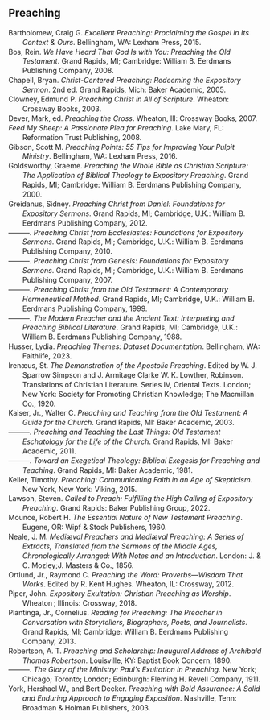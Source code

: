 ## Preaching

<div class="csl-bib-body" style="line-height: 1.35; margin-left: 2em; text-indent:-2em;">
  <div class="csl-entry">Bartholomew, Craig G. <i>Excellent Preaching: Proclaiming the Gospel in Its Context &amp; Ours</i>. Bellingham, WA: Lexham Press, 2015.</div>
  <span class="Z3988" title="url_ver=Z39.88-2004&amp;ctx_ver=Z39.88-2004&amp;rfr_id=info%3Asid%2Fzotero.org%3A2&amp;rft_val_fmt=info%3Aofi%2Ffmt%3Akev%3Amtx%3Abook&amp;rft.genre=book&amp;rft.btitle=Excellent%20Preaching%3A%20Proclaiming%20the%20Gospel%20in%20Its%20Context%20%26%20Ours&amp;rft.place=Bellingham%2C%20WA&amp;rft.publisher=Lexham%20Press&amp;rft.aufirst=Craig%20G.&amp;rft.aulast=Bartholomew&amp;rft.au=Craig%20G.%20Bartholomew&amp;rft.date=2015"></span>
  <div class="csl-entry">Bos, Rein. <i>We Have Heard That God Is with You: Preaching the Old Testament</i>. Grand Rapids, MI; Cambridge: William B. Eerdmans Publishing Company, 2008.</div>
  <span class="Z3988" title="url_ver=Z39.88-2004&amp;ctx_ver=Z39.88-2004&amp;rfr_id=info%3Asid%2Fzotero.org%3A2&amp;rft_val_fmt=info%3Aofi%2Ffmt%3Akev%3Amtx%3Abook&amp;rft.genre=book&amp;rft.btitle=We%20Have%20Heard%20that%20God%20Is%20with%20You%3A%20Preaching%20the%20Old%20Testament&amp;rft.place=Grand%20Rapids%2C%20MI%3B%20Cambridge&amp;rft.publisher=William%20B.%20Eerdmans%20Publishing%20Company&amp;rft.aufirst=Rein&amp;rft.aulast=Bos&amp;rft.au=Rein%20Bos&amp;rft.date=2008"></span>
  <div class="csl-entry">Chapell, Bryan. <i>Christ-Centered Preaching: Redeeming the Expository Sermon</i>. 2nd ed. Grand Rapids, Mich: Baker Academic, 2005.</div>
  <span class="Z3988" title="url_ver=Z39.88-2004&amp;ctx_ver=Z39.88-2004&amp;rfr_id=info%3Asid%2Fzotero.org%3A2&amp;rft_id=urn%3Aisbn%3A978-0-8010-2798-7&amp;rft_val_fmt=info%3Aofi%2Ffmt%3Akev%3Amtx%3Abook&amp;rft.genre=book&amp;rft.btitle=Christ-centered%20preaching%3A%20redeeming%20the%20expository%20sermon&amp;rft.place=Grand%20Rapids%2C%20Mich&amp;rft.publisher=Baker%20Academic&amp;rft.edition=2nd%20ed&amp;rft.aufirst=Bryan&amp;rft.aulast=Chapell&amp;rft.au=Bryan%20Chapell&amp;rft.date=2005&amp;rft.tpages=400&amp;rft.isbn=978-0-8010-2798-7"></span>
  <div class="csl-entry">Clowney, Edmund P. <i>Preaching Christ in All of Scripture</i>. Wheaton: Crossway Books, 2003.</div>
  <span class="Z3988" title="url_ver=Z39.88-2004&amp;ctx_ver=Z39.88-2004&amp;rfr_id=info%3Asid%2Fzotero.org%3A2&amp;rft_id=urn%3Aisbn%3A978-1-58134-452-3&amp;rft_val_fmt=info%3Aofi%2Ffmt%3Akev%3Amtx%3Abook&amp;rft.genre=book&amp;rft.btitle=Preaching%20Christ%20in%20All%20of%20Scripture&amp;rft.place=Wheaton&amp;rft.publisher=Crossway%20Books&amp;rft.aufirst=Edmund%20P.&amp;rft.aulast=Clowney&amp;rft.au=Edmund%20P.%20Clowney&amp;rft.date=2003&amp;rft.tpages=181&amp;rft.isbn=978-1-58134-452-3&amp;rft.language=eng"></span>
  <div class="csl-entry">Dever, Mark, ed. <i>Preaching the Cross</i>. Wheaton, Ill: Crossway Books, 2007.</div>
  <span class="Z3988" title="url_ver=Z39.88-2004&amp;ctx_ver=Z39.88-2004&amp;rfr_id=info%3Asid%2Fzotero.org%3A2&amp;rft_id=urn%3Aisbn%3A978-1-58134-828-6&amp;rft_val_fmt=info%3Aofi%2Ffmt%3Akev%3Amtx%3Abook&amp;rft.genre=book&amp;rft.btitle=Preaching%20the%20cross&amp;rft.place=Wheaton%2C%20Ill&amp;rft.publisher=Crossway%20Books&amp;rft.aufirst=Mark&amp;rft.aulast=Dever&amp;rft.au=Mark%20Dever&amp;rft.date=2007&amp;rft.tpages=176&amp;rft.isbn=978-1-58134-828-6&amp;rft.language=eng"></span>
  <div class="csl-entry"><i>Feed My Sheep: A Passionate Plea for Preaching</i>. Lake Mary, FL: Reformation Trust Publishing, 2008.</div>
  <span class="Z3988" title="url_ver=Z39.88-2004&amp;ctx_ver=Z39.88-2004&amp;rfr_id=info%3Asid%2Fzotero.org%3A2&amp;rft_val_fmt=info%3Aofi%2Ffmt%3Akev%3Amtx%3Abook&amp;rft.genre=book&amp;rft.btitle=Feed%20My%20Sheep%3A%20A%20Passionate%20Plea%20for%20Preaching&amp;rft.place=Lake%20Mary%2C%20FL&amp;rft.publisher=Reformation%20Trust%20Publishing&amp;rft.date=2008"></span>
  <div class="csl-entry">Gibson, Scott M. <i>Preaching Points: 55 Tips for Improving Your Pulpit Ministry</i>. Bellingham, WA: Lexham Press, 2016.</div>
  <span class="Z3988" title="url_ver=Z39.88-2004&amp;ctx_ver=Z39.88-2004&amp;rfr_id=info%3Asid%2Fzotero.org%3A2&amp;rft_val_fmt=info%3Aofi%2Ffmt%3Akev%3Amtx%3Abook&amp;rft.genre=book&amp;rft.btitle=Preaching%20Points%3A%2055%20Tips%20for%20Improving%20Your%20Pulpit%20Ministry&amp;rft.place=Bellingham%2C%20WA&amp;rft.publisher=Lexham%20Press&amp;rft.aufirst=Scott%20M.&amp;rft.aulast=Gibson&amp;rft.au=Scott%20M.%20Gibson&amp;rft.date=2016"></span>
  <div class="csl-entry">Goldsworthy, Graeme. <i>Preaching the Whole Bible as Christian Scripture: The Application of Biblical Theology to Expository Preaching</i>. Grand Rapids, MI; Cambridge: William B. Eerdmans Publishing Company, 2000.</div>
  <span class="Z3988" title="url_ver=Z39.88-2004&amp;ctx_ver=Z39.88-2004&amp;rfr_id=info%3Asid%2Fzotero.org%3A2&amp;rft_val_fmt=info%3Aofi%2Ffmt%3Akev%3Amtx%3Abook&amp;rft.genre=book&amp;rft.btitle=Preaching%20the%20Whole%20Bible%20as%20Christian%20Scripture%3A%20The%20Application%20of%20Biblical%20Theology%20to%20Expository%20Preaching&amp;rft.place=Grand%20Rapids%2C%20MI%3B%20Cambridge&amp;rft.publisher=William%20B.%20Eerdmans%20Publishing%20Company&amp;rft.aufirst=Graeme&amp;rft.aulast=Goldsworthy&amp;rft.au=Graeme%20Goldsworthy&amp;rft.date=2000"></span>
  <div class="csl-entry">Greidanus, Sidney. <i>Preaching Christ from Daniel: Foundations for Expository Sermons</i>. Grand Rapids, MI; Cambridge, U.K.: William B. Eerdmans Publishing Company, 2012.</div>
  <span class="Z3988" title="url_ver=Z39.88-2004&amp;ctx_ver=Z39.88-2004&amp;rfr_id=info%3Asid%2Fzotero.org%3A2&amp;rft_val_fmt=info%3Aofi%2Ffmt%3Akev%3Amtx%3Abook&amp;rft.genre=book&amp;rft.btitle=Preaching%20Christ%20from%20Daniel%3A%20Foundations%20for%20Expository%20Sermons&amp;rft.place=Grand%20Rapids%2C%20MI%3B%20Cambridge%2C%20U.K.&amp;rft.publisher=William%20B.%20Eerdmans%20Publishing%20Company&amp;rft.aufirst=Sidney&amp;rft.aulast=Greidanus&amp;rft.au=Sidney%20Greidanus&amp;rft.date=2012"></span>
  <div class="csl-entry">———. <i>Preaching Christ from Ecclesiastes: Foundations for Expository Sermons</i>. Grand Rapids, MI; Cambridge, U.K.: William B. Eerdmans Publishing Company, 2010.</div>
  <span class="Z3988" title="url_ver=Z39.88-2004&amp;ctx_ver=Z39.88-2004&amp;rfr_id=info%3Asid%2Fzotero.org%3A2&amp;rft_val_fmt=info%3Aofi%2Ffmt%3Akev%3Amtx%3Abook&amp;rft.genre=book&amp;rft.btitle=Preaching%20Christ%20from%20Ecclesiastes%3A%20Foundations%20for%20Expository%20Sermons&amp;rft.place=Grand%20Rapids%2C%20MI%3B%20Cambridge%2C%20U.K.&amp;rft.publisher=William%20B.%20Eerdmans%20Publishing%20Company&amp;rft.aufirst=Sidney&amp;rft.aulast=Greidanus&amp;rft.au=Sidney%20Greidanus&amp;rft.date=2010"></span>
  <div class="csl-entry">———. <i>Preaching Christ from Genesis: Foundations for Expository Sermons</i>. Grand Rapids, MI; Cambridge, U.K.: William B. Eerdmans Publishing Company, 2007.</div>
  <span class="Z3988" title="url_ver=Z39.88-2004&amp;ctx_ver=Z39.88-2004&amp;rfr_id=info%3Asid%2Fzotero.org%3A2&amp;rft_val_fmt=info%3Aofi%2Ffmt%3Akev%3Amtx%3Abook&amp;rft.genre=book&amp;rft.btitle=Preaching%20Christ%20from%20Genesis%3A%20Foundations%20for%20Expository%20Sermons&amp;rft.place=Grand%20Rapids%2C%20MI%3B%20Cambridge%2C%20U.K.&amp;rft.publisher=William%20B.%20Eerdmans%20Publishing%20Company&amp;rft.aufirst=Sidney&amp;rft.aulast=Greidanus&amp;rft.au=Sidney%20Greidanus&amp;rft.date=2007"></span>
  <div class="csl-entry">———. <i>Preaching Christ from the Old Testament: A Contemporary Hermeneutical Method</i>. Grand Rapids, MI; Cambridge, U.K.: William B. Eerdmans Publishing Company, 1999.</div>
  <span class="Z3988" title="url_ver=Z39.88-2004&amp;ctx_ver=Z39.88-2004&amp;rfr_id=info%3Asid%2Fzotero.org%3A2&amp;rft_val_fmt=info%3Aofi%2Ffmt%3Akev%3Amtx%3Abook&amp;rft.genre=book&amp;rft.btitle=Preaching%20Christ%20from%20the%20Old%20Testament%3A%20A%20Contemporary%20Hermeneutical%20Method&amp;rft.place=Grand%20Rapids%2C%20MI%3B%20Cambridge%2C%20U.K.&amp;rft.publisher=William%20B.%20Eerdmans%20Publishing%20Company&amp;rft.aufirst=Sidney&amp;rft.aulast=Greidanus&amp;rft.au=Sidney%20Greidanus&amp;rft.date=1999"></span>
  <div class="csl-entry">———. <i>The Modern Preacher and the Ancient Text: Interpreting and Preaching Biblical Literature</i>. Grand Rapids, MI; Cambridge, U.K.: William B. Eerdmans Publishing Company, 1988.</div>
  <span class="Z3988" title="url_ver=Z39.88-2004&amp;ctx_ver=Z39.88-2004&amp;rfr_id=info%3Asid%2Fzotero.org%3A2&amp;rft_val_fmt=info%3Aofi%2Ffmt%3Akev%3Amtx%3Abook&amp;rft.genre=book&amp;rft.btitle=The%20Modern%20Preacher%20and%20the%20Ancient%20Text%3A%20Interpreting%20and%20Preaching%20Biblical%20Literature&amp;rft.place=Grand%20Rapids%2C%20MI%3B%20Cambridge%2C%20U.K.&amp;rft.publisher=William%20B.%20Eerdmans%20Publishing%20Company&amp;rft.aufirst=Sidney&amp;rft.aulast=Greidanus&amp;rft.au=Sidney%20Greidanus&amp;rft.date=1988"></span>
  <div class="csl-entry">Husser, Lydia. <i>Preaching Themes: Dataset Documentation</i>. Bellingham, WA: Faithlife, 2023.</div>
  <span class="Z3988" title="url_ver=Z39.88-2004&amp;ctx_ver=Z39.88-2004&amp;rfr_id=info%3Asid%2Fzotero.org%3A2&amp;rft_val_fmt=info%3Aofi%2Ffmt%3Akev%3Amtx%3Abook&amp;rft.genre=book&amp;rft.btitle=Preaching%20Themes%3A%20Dataset%20Documentation&amp;rft.place=Bellingham%2C%20WA&amp;rft.publisher=Faithlife&amp;rft.aufirst=Lydia&amp;rft.aulast=Husser&amp;rft.au=Lydia%20Husser&amp;rft.date=2023"></span>
  <div class="csl-entry">Irenæus, St. <i>The Demonstration of the Apostolic Preaching</i>. Edited by W. J. Sparrow Simpson and J. Armitage Clarke W. K. Lowther, Robinson. Translations of Christian Literature. Series IV, Oriental Texts. London; New York: Society for Promoting Christian Knowledge; The Macmillan Co., 1920.</div>
  <span class="Z3988" title="url_ver=Z39.88-2004&amp;ctx_ver=Z39.88-2004&amp;rfr_id=info%3Asid%2Fzotero.org%3A2&amp;rft_val_fmt=info%3Aofi%2Ffmt%3Akev%3Amtx%3Abook&amp;rft.genre=book&amp;rft.btitle=The%20Demonstration%20of%20the%20Apostolic%20Preaching&amp;rft.place=London%3B%20New%20York&amp;rft.publisher=Society%20for%20Promoting%20Christian%20Knowledge%3B%20The%20Macmillan%20Co.&amp;rft.series=Translations%20of%20Christian%20Literature.%20Series%20IV%2C%20Oriental%20Texts&amp;rft.aufirst=St&amp;rft.aulast=Iren%C3%A6us&amp;rft.au=St%20Iren%C3%A6us&amp;rft.au=W.%20J.%20Sparrow%20Simpson&amp;rft.au=J.%20Armitage%2C%20W.%20K.%20Lowther%2C%20Robinson%20Clarke&amp;rft.date=1920"></span>
  <div class="csl-entry">Kaiser, Jr., Walter C. <i>Preaching and Teaching from the Old Testament: A Guide for the Church</i>. Grand Rapids, MI: Baker Academic, 2003.</div>
  <span class="Z3988" title="url_ver=Z39.88-2004&amp;ctx_ver=Z39.88-2004&amp;rfr_id=info%3Asid%2Fzotero.org%3A2&amp;rft_val_fmt=info%3Aofi%2Ffmt%3Akev%3Amtx%3Abook&amp;rft.genre=book&amp;rft.btitle=Preaching%20and%20teaching%20from%20the%20Old%20Testament%3A%20a%20guide%20for%20the%20church&amp;rft.place=Grand%20Rapids%2C%20MI&amp;rft.publisher=Baker%20Academic&amp;rft.aufirst=Jr.%2C%20Walter%20C.&amp;rft.aulast=Kaiser&amp;rft.au=Jr.%2C%20Walter%20C.%20Kaiser&amp;rft.date=2003"></span>
  <div class="csl-entry">———. <i>Preaching and Teaching the Last Things: Old Testament Eschatology for the Life of the Church</i>. Grand Rapids, MI: Baker Academic, 2011.</div>
  <span class="Z3988" title="url_ver=Z39.88-2004&amp;ctx_ver=Z39.88-2004&amp;rfr_id=info%3Asid%2Fzotero.org%3A2&amp;rft_val_fmt=info%3Aofi%2Ffmt%3Akev%3Amtx%3Abook&amp;rft.genre=book&amp;rft.btitle=Preaching%20and%20Teaching%20the%20Last%20Things%3A%20Old%20Testament%20Eschatology%20for%20the%20Life%20of%20the%20Church&amp;rft.place=Grand%20Rapids%2C%20MI&amp;rft.publisher=Baker%20Academic&amp;rft.aufirst=Jr.%2C%20Walter%20C.&amp;rft.aulast=Kaiser&amp;rft.au=Jr.%2C%20Walter%20C.%20Kaiser&amp;rft.date=2011"></span>
  <div class="csl-entry">———. <i>Toward an Exegetical Theology: Biblical Exegesis for Preaching and Teaching</i>. Grand Rapids, MI: Baker Academic, 1981.</div>
  <span class="Z3988" title="url_ver=Z39.88-2004&amp;ctx_ver=Z39.88-2004&amp;rfr_id=info%3Asid%2Fzotero.org%3A2&amp;rft_val_fmt=info%3Aofi%2Ffmt%3Akev%3Amtx%3Abook&amp;rft.genre=book&amp;rft.btitle=Toward%20an%20exegetical%20theology%3A%20Biblical%20exegesis%20for%20preaching%20and%20teaching&amp;rft.place=Grand%20Rapids%2C%20MI&amp;rft.publisher=Baker%20Academic&amp;rft.aufirst=Jr.%2C%20Walter%20C.&amp;rft.aulast=Kaiser&amp;rft.au=Jr.%2C%20Walter%20C.%20Kaiser&amp;rft.date=1981"></span>
  <div class="csl-entry">Keller, Timothy. <i>Preaching: Communicating Faith in an Age of Skepticism</i>. New York, New York: Viking, 2015.</div>
  <span class="Z3988" title="url_ver=Z39.88-2004&amp;ctx_ver=Z39.88-2004&amp;rfr_id=info%3Asid%2Fzotero.org%3A2&amp;rft_id=urn%3Aisbn%3A978-0-525-95303-6&amp;rft_val_fmt=info%3Aofi%2Ffmt%3Akev%3Amtx%3Abook&amp;rft.genre=book&amp;rft.btitle=Preaching%3A%20communicating%20faith%20in%20an%20age%20of%20skepticism&amp;rft.place=New%20York%2C%20New%20York&amp;rft.publisher=Viking&amp;rft.aufirst=Timothy&amp;rft.aulast=Keller&amp;rft.au=Timothy%20Keller&amp;rft.date=2015&amp;rft.tpages=309&amp;rft.isbn=978-0-525-95303-6"></span>
  <div class="csl-entry">Lawson, Steven. <i>Called to Preach: Fulfilling the High Calling of Expository Preaching</i>. Grand Rapids: Baker Publishing Group, 2022.</div>
  <span class="Z3988" title="url_ver=Z39.88-2004&amp;ctx_ver=Z39.88-2004&amp;rfr_id=info%3Asid%2Fzotero.org%3A2&amp;rft_id=urn%3Aisbn%3A978-0-8010-9486-6%20978-1-4934-3406-0&amp;rft_val_fmt=info%3Aofi%2Ffmt%3Akev%3Amtx%3Abook&amp;rft.genre=book&amp;rft.btitle=Called%20to%20Preach%3A%20Fulfilling%20the%20High%20Calling%20of%20Expository%20Preaching&amp;rft.place=Grand%20Rapids&amp;rft.publisher=Baker%20Publishing%20Group&amp;rft.aufirst=Steven&amp;rft.aulast=Lawson&amp;rft.au=Steven%20Lawson&amp;rft.date=2022&amp;rft.tpages=1&amp;rft.isbn=978-0-8010-9486-6%20978-1-4934-3406-0&amp;rft.language=eng"></span>
  <div class="csl-entry">Mounce, Robert H. <i>The Essential Nature of New Testament Preaching</i>. Eugene, OR: Wipf &amp; Stock Publishers, 1960.</div>
  <span class="Z3988" title="url_ver=Z39.88-2004&amp;ctx_ver=Z39.88-2004&amp;rfr_id=info%3Asid%2Fzotero.org%3A2&amp;rft_val_fmt=info%3Aofi%2Ffmt%3Akev%3Amtx%3Abook&amp;rft.genre=book&amp;rft.btitle=The%20Essential%20Nature%20of%20New%20Testament%20Preaching&amp;rft.place=Eugene%2C%20OR&amp;rft.publisher=Wipf%20%26%20Stock%20Publishers&amp;rft.aufirst=Robert%20H.&amp;rft.aulast=Mounce&amp;rft.au=Robert%20H.%20Mounce&amp;rft.date=1960"></span>
  <div class="csl-entry">Neale, J. M. <i>Mediæval Preachers and Mediæval Preaching: A Series of Extracts, Translated from the Sermons of the Middle Ages, Chronologically Arranged: With Notes and an Introduction</i>. London: J. &amp; C. Mozley;J. Masters &amp; Co., 1856.</div>
  <span class="Z3988" title="url_ver=Z39.88-2004&amp;ctx_ver=Z39.88-2004&amp;rfr_id=info%3Asid%2Fzotero.org%3A2&amp;rft_val_fmt=info%3Aofi%2Ffmt%3Akev%3Amtx%3Abook&amp;rft.genre=book&amp;rft.btitle=Medi%C3%A6val%20Preachers%20and%20Medi%C3%A6val%20Preaching%3A%20A%20Series%20of%20Extracts%2C%20Translated%20from%20the%20Sermons%20of%20the%20Middle%20Ages%2C%20Chronologically%20Arranged%3A%20With%20Notes%20and%20an%20Introduction&amp;rft.place=London&amp;rft.publisher=J.%20%26%20C.%20Mozley%3BJ.%20Masters%20%26%20Co.&amp;rft.aufirst=J.%20M.&amp;rft.aulast=Neale&amp;rft.au=J.%20M.%20Neale&amp;rft.date=1856"></span>
  <div class="csl-entry">Ortlund, Jr., Raymond C. <i>Preaching the Word: Proverbs—Wisdom That Works</i>. Edited by R. Kent Hughes. Wheaton, IL: Crossway, 2012.</div>
  <span class="Z3988" title="url_ver=Z39.88-2004&amp;ctx_ver=Z39.88-2004&amp;rfr_id=info%3Asid%2Fzotero.org%3A2&amp;rft_val_fmt=info%3Aofi%2Ffmt%3Akev%3Amtx%3Abook&amp;rft.genre=book&amp;rft.btitle=Preaching%20the%20Word%3A%20Proverbs%E2%80%94Wisdom%20that%20Works&amp;rft.place=Wheaton%2C%20IL&amp;rft.publisher=Crossway&amp;rft.aufirst=Jr.%2C%20Raymond%20C.&amp;rft.aulast=Ortlund&amp;rft.au=Jr.%2C%20Raymond%20C.%20Ortlund&amp;rft.au=R.%20Kent%20Hughes&amp;rft.date=2012"></span>
  <div class="csl-entry">Piper, John. <i>Expository Exultation: Christian Preaching as Worship</i>. Wheaton ; Illinois: Crossway, 2018.</div>
  <span class="Z3988" title="url_ver=Z39.88-2004&amp;ctx_ver=Z39.88-2004&amp;rfr_id=info%3Asid%2Fzotero.org%3A2&amp;rft_id=urn%3Aisbn%3A978-1-4335-6113-9&amp;rft_val_fmt=info%3Aofi%2Ffmt%3Akev%3Amtx%3Abook&amp;rft.genre=book&amp;rft.btitle=Expository%20exultation%3A%20Christian%20preaching%20as%20worship&amp;rft.place=Wheaton%20%3B%20Illinois&amp;rft.publisher=Crossway&amp;rft.aufirst=John&amp;rft.aulast=Piper&amp;rft.au=John%20Piper&amp;rft.date=2018&amp;rft.tpages=328&amp;rft.isbn=978-1-4335-6113-9"></span>
  <div class="csl-entry">Plantinga, Jr., Cornelius. <i>Reading for Preaching: The Preacher in Conversation with Storytellers, Biographers, Poets, and Journalists</i>. Grand Rapids, MI; Cambridge: William B. Eerdmans Publishing Company, 2013.</div>
  <span class="Z3988" title="url_ver=Z39.88-2004&amp;ctx_ver=Z39.88-2004&amp;rfr_id=info%3Asid%2Fzotero.org%3A2&amp;rft_val_fmt=info%3Aofi%2Ffmt%3Akev%3Amtx%3Abook&amp;rft.genre=book&amp;rft.btitle=Reading%20for%20Preaching%3A%20The%20Preacher%20in%20Conversation%20with%20Storytellers%2C%20Biographers%2C%20Poets%2C%20and%20Journalists&amp;rft.place=Grand%20Rapids%2C%20MI%3B%20Cambridge&amp;rft.publisher=William%20B.%20Eerdmans%20Publishing%20Company&amp;rft.aufirst=Jr.%2C%20Cornelius&amp;rft.aulast=Plantinga&amp;rft.au=Jr.%2C%20Cornelius%20Plantinga&amp;rft.date=2013"></span>
  <div class="csl-entry">Robertson, A. T. <i>Preaching and Scholarship: Inaugural Address of Archibald Thomas Robertson</i>. Louisville, KY: Baptist Book Concern, 1890.</div>
  <span class="Z3988" title="url_ver=Z39.88-2004&amp;ctx_ver=Z39.88-2004&amp;rfr_id=info%3Asid%2Fzotero.org%3A2&amp;rft_val_fmt=info%3Aofi%2Ffmt%3Akev%3Amtx%3Abook&amp;rft.genre=book&amp;rft.btitle=Preaching%20and%20Scholarship%3A%20Inaugural%20Address%20of%20Archibald%20Thomas%20Robertson&amp;rft.place=Louisville%2C%20KY&amp;rft.publisher=Baptist%20Book%20Concern&amp;rft.aufirst=A.%20T.&amp;rft.aulast=Robertson&amp;rft.au=A.%20T.%20Robertson&amp;rft.date=1890"></span>
  <div class="csl-entry">———. <i>The Glory of the Ministry: Paul’s Exultation in Preaching</i>. New York; Chicago; Toronto; London; Edinburgh: Fleming H. Revell Company, 1911.</div>
  <span class="Z3988" title="url_ver=Z39.88-2004&amp;ctx_ver=Z39.88-2004&amp;rfr_id=info%3Asid%2Fzotero.org%3A2&amp;rft_val_fmt=info%3Aofi%2Ffmt%3Akev%3Amtx%3Abook&amp;rft.genre=book&amp;rft.btitle=The%20glory%20of%20the%20ministry%3A%20Paul%E2%80%99s%20exultation%20in%20preaching&amp;rft.place=New%20York%3B%20Chicago%3B%20Toronto%3B%20London%3B%20Edinburgh&amp;rft.publisher=Fleming%20H.%20Revell%20Company&amp;rft.aufirst=A.%20T.&amp;rft.aulast=Robertson&amp;rft.au=A.%20T.%20Robertson&amp;rft.date=1911"></span>
  <div class="csl-entry">York, Hershael W., and Bert Decker. <i>Preaching with Bold Assurance: A Solid and Enduring Approach to Engaging Exposition</i>. Nashville, Tenn: Broadman &amp; Holman Publishers, 2003.</div>
  <span class="Z3988" title="url_ver=Z39.88-2004&amp;ctx_ver=Z39.88-2004&amp;rfr_id=info%3Asid%2Fzotero.org%3A2&amp;rft_id=urn%3Aisbn%3A978-0-8054-2623-6&amp;rft_val_fmt=info%3Aofi%2Ffmt%3Akev%3Amtx%3Abook&amp;rft.genre=book&amp;rft.btitle=Preaching%20with%20bold%20assurance%3A%20a%20solid%20and%20enduring%20approach%20to%20engaging%20exposition&amp;rft.place=Nashville%2C%20Tenn&amp;rft.publisher=Broadman%20%26%20Holman%20Publishers&amp;rft.aufirst=Hershael%20W.&amp;rft.aulast=York&amp;rft.au=Hershael%20W.%20York&amp;rft.au=Bert%20Decker&amp;rft.date=2003&amp;rft.tpages=275&amp;rft.isbn=978-0-8054-2623-6"></span>
</div>